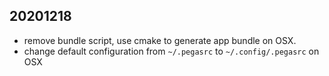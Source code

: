 ## 20201218

- remove bundle script, use cmake to generate app bundle on OSX.
- change default configuration from `~/.pegasrc` to `~/.config/.pegasrc` on OSX
